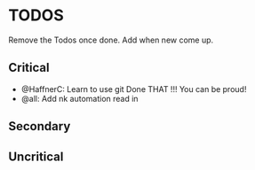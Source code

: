 # TODOS
Remove the Todos once done. Add when new come up.
## Critical
- @HaffnerC: Learn to use git Done THAT !!! You can be proud!
- @all: Add nk automation read in

## Secondary

## Uncritical
